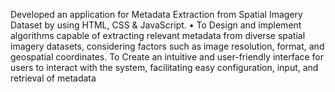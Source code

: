 Developed an application for Metadata Extraction from Spatial Imagery Dataset by using HTML, CSS & JavaScript.
• To Design and implement algorithms capable of extracting relevant metadata from diverse spatial imagery datasets,
considering factors such as image resolution, format, and geospatial coordinates.
To Create an intuitive and user-friendly interface for users to interact with the system, facilitating easy configuration, input, and retrieval of metadata
